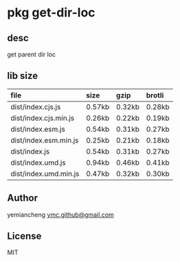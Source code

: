 # pkg get-dir-loc

## desc
get parent dir loc

## lib size  
file | size | gzip | brotli
:---- | :---- | :---- | :----
dist/index.cjs.js | 0.57kb | 0.32kb | 0.28kb
dist/index.cjs.min.js | 0.26kb | 0.22kb | 0.19kb
dist/index.esm.js | 0.54kb | 0.31kb | 0.27kb
dist/index.esm.min.js | 0.25kb | 0.21kb | 0.18kb
dist/index.js | 0.54kb | 0.31kb | 0.27kb
dist/index.umd.js | 0.94kb | 0.46kb | 0.41kb
dist/index.umd.min.js | 0.47kb | 0.32kb | 0.30kb

## Author
yemiancheng <ymc.github@gmail.com>

## License
MIT